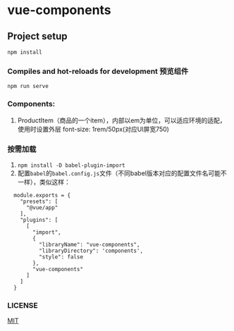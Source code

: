# vue-components

## Project setup
```
npm install
```

### Compiles and hot-reloads for development 预览组件
```
npm run serve
```

### Components:
 1. ProductItem（商品的一个item），内部以em为单位，可以适应环境的适配，使用时设置外层 font-size: 1rem/50px(对应UI屏宽750) 

### 按需加载
  1. `npm install -D babel-plugin-import`
  2. 配置`babel`的`babel.config.js`文件（不同babel版本对应的配置文件名可能不一样），类似这样：
  ```
    module.exports = {
      "presets": [
        "@vue/app"
      ],
      "plugins": [
        [
          "import",
          {
            "libraryName": "vue-components",
            "libraryDirectory": 'components',
            "style": false
          },
          "vue-components"
        ]
      ]
    }
  ```

### LICENSE
[MIT](https://en.wikipedia.org/wiki/MIT_License)
